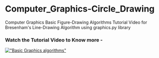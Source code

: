 # Computer_Graphics-Circle_Drawing
Computer Graphics Basic Figure-Drawing Algorithms
Tutorial Video for Bresenham's Line-Drawing Algorithm using graphics.py library


### Watch the Tutorial Video to Know more - 

[!["Basic Graphics algorithms"](https://img.youtube.com/vi/wYil97uXIyY/0.jpg)](https://www.youtube.com/watch?v=wYil97uXIyY)
